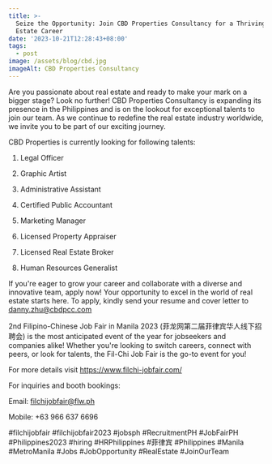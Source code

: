 ```yaml
---
title: >-
  Seize the Opportunity: Join CBD Properties Consultancy for a Thriving Real
  Estate Career
date: '2023-10-21T12:28:43+08:00'
tags:
  - post
image: /assets/blog/cbd.jpg
imageAlt: CBD Properties Consultancy
---
```

Are you passionate about real estate and ready to make your mark on a bigger stage? Look no further! CBD Properties Consultancy is expanding its presence in the Philippines and is on the lookout for exceptional talents to join our team. As we continue to redefine the real estate industry worldwide, we invite you to be part of our exciting journey.



CBD Properties is currently looking for following talents:

1. Legal Officer

2. Graphic Artist

3. Administrative Assistant

4. Certified Public Accountant

5. Marketing Manager

6. Licensed Property Appraiser

7. Licensed Real Estate Broker

8. Human Resources Generalist



If you're eager to grow your career and collaborate with a diverse and innovative team, apply now! Your opportunity to excel in the world of real estate starts here. To apply, kindly send your resume and cover letter to danny.zhu@cbdpcc.com



2nd Filipino-Chinese Job Fair in Manila 2023 (菲龙网第二届菲律宾华人线下招聘会) is the most anticipated event of the year for jobseekers and companies alike! Whether you're looking to switch careers, connect with peers, or look for talents, the Fil-Chi Job Fair is the go-to event for you!

For more details visit https://www.filchi-jobfair.com/



For inquiries and booth bookings:

Email: filchijobfair@flw.ph

Mobile: +63 966 637 6696

\#filchijobfair #filchijobfair2023 #jobsph #RecruitmentPH #JobFairPH #Philippines2023 #hiring #HRPhilippines #菲律宾 #Philippines #Manila #MetroManila #Jobs #JobOpportunity #RealEstate #JoinOurTeam
